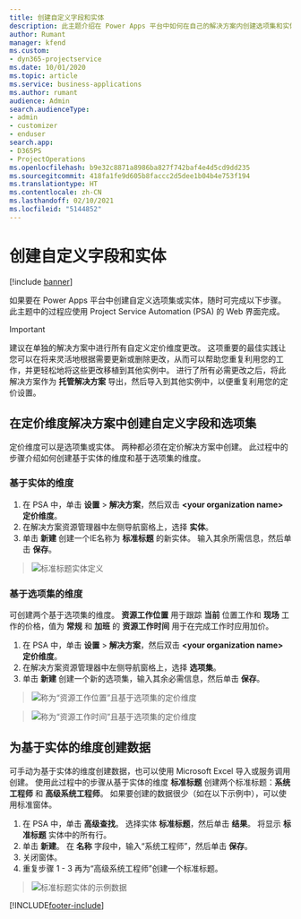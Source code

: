 ```yaml
---
title: 创建自定义字段和实体
description: 此主题介绍在 Power Apps 平台中如何在自己的解决方案内创建选项集和实体。
author: Rumant
manager: kfend
ms.custom:
- dyn365-projectservice
ms.date: 10/01/2020
ms.topic: article
ms.service: business-applications
ms.author: rumant
audience: Admin
search.audienceType:
- admin
- customizer
- enduser
search.app:
- D365PS
- ProjectOperations
ms.openlocfilehash: b9e32c8871a8986ba827f742baf4e4d5cd9dd235
ms.sourcegitcommit: 418fa1fe9d605b8faccc2d5dee1b04b4e753f194
ms.translationtype: HT
ms.contentlocale: zh-CN
ms.lasthandoff: 02/10/2021
ms.locfileid: "5144852"
---
```

# <a name="create-custom-fields-and-entities"></a>创建自定义字段和实体 

[!include [banner](../includes/psa-now-project-operations.md)]

如果要在 Power Apps 平台中创建自定义选项集或实体，随时可完成以下步骤。  
此主题中的过程应使用 Project Service Automation (PSA) 的 Web 界面完成。

> [!IMPORTANT]
> 建议在单独的解决方案中进行所有自定义定价维度更改。 这项重要的最佳实践让您可以在将来灵活地根据需要更新或删除更改，从而可以帮助您重复利用您的工作，并更轻松地将这些更改移植到其他实例中。 进行了所有必需更改之后，将此解决方案作为 **托管解决方案** 导出，然后导入到其他实例中，以便重复利用您的定价设置。

  
## <a name="create-custom-fields-and-option-sets-in-the-pricing-dimension-solution"></a>在定价维度解决方案中创建自定义字段和选项集

定价维度可以是选项集或实体。 两种都必须在定价解决方案中创建。 此过程中的步骤介绍如何创建基于实体的维度和基于选项集的维度。

### <a name="entity-based-dimensions"></a>基于实体的维度

1. 在 PSA 中，单击 **设置** > **解决方案**，然后双击 **\<your organization name> 定价维度**。
2. 在解决方案资源管理器中左侧导航窗格上，选择 **实体**。
3. 单击 **新建** 创建一个IE名称为 **标准标题** 的新实体。 输入其余所需信息，然后单击 **保存**。

> ![标准标题实体定义](media/Standard-Title-entity-definition.png)


### <a name="option-set-based-dimensions"></a>基于选项集的维度 
可创建两个基于选项集的维度。 **资源工作位置** 用于跟踪 **当前** 位置工作和 **现场** 工作的价格，值为 **常规** 和 **加班** 的 **资源工作时间** 用于在完成工作时应用加价。


1. 在 PSA 中，单击 **设置** > **解决方案**，然后双击 **\<your organization name> 定价维度**。 
2. 在解决方案资源管理器中左侧导航窗格上，选择 **选项集**。 
3. 单击 **新建** 创建一个新的选项集，输入其余必需信息，然后单击 **保存**。

> ![称为“资源工作位置”且基于选项集的定价维度 ](media/Option-set-PD-called-Resource-Work-Location.png)

> ![称为“资源工作时间”且基于选项集的定价维度 ](media/Option-set-PD-called-Resource-Work-Hours.PNG)


## <a name="create-data-for-entity-based-dimensions"></a>为基于实体的维度创建数据

可手动为基于实体的维度创建数据，也可以使用 Microsoft Excel 导入或服务调用创建。 使用此过程中的步骤从基于实体的维度 **标准标题** 创建两个标准标题：**系统工程师** 和 **高级系统工程师**。 如果要创建的数据很少（如在以下示例中），可以使用标准窗体。

1. 在 PSA 中，单击 **高级查找**。 选择实体 **标准标题**，然后单击 **结果**。 将显示 **标准标题** 实体中的所有行。
2. 单击 **新建**。 在 **名称** 字段中，输入“系统工程师”，然后单击 **保存**。
3. 关闭窗体。 
4. 重复步骤 1 - 3 再为“高级系统工程师”创建一个标准标题。

> ![标准标题实体的示例数据 ](media/ST-data.png)




[!INCLUDE[footer-include](../includes/footer-banner.md)]